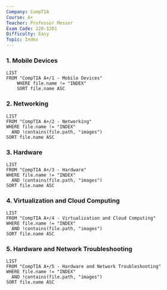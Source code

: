 ```yaml
---
Company: CompTIA
Course: A+
Teacher: Professor Messer
Exam Code: 220-1201
Difficulty: Easy
Topic: Index
---
```

### 1. Mobile Devices

```dataview
LIST
FROM "CompTIA A+/1 - Mobile Devices"
	WHERE file.name != "INDEX" 
	SORT file.name ASC
```


### 2. Networking

```dataview
LIST
FROM "CompTIA A+/2 - Networking"
WHERE file.name != "INDEX"
  AND !contains(file.path, "images")
SORT file.name ASC
```

### 3. Hardware

```dataview
LIST
FROM "CompTIA A+/3 - Hardware"
WHERE file.name != "INDEX"
  AND !contains(file.path, "images")
SORT file.name ASC
```

### 4. Virtualization and Cloud Computing

```dataview
LIST
FROM "CompTIA A+/4 - Virtualization and Cloud Computing"
WHERE file.name != "INDEX"
  AND !contains(file.path, "images")
SORT file.name ASC
```

### 5. Hardware and Network Troubleshooting

```dataview
LIST
FROM "CompTIA A+/5 - Hardware and Network Troubleshooting"
WHERE file.name != "INDEX"
  AND !contains(file.path, "images")
SORT file.name ASC
```
